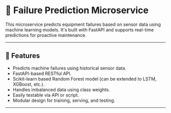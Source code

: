 # 🔧 Failure Prediction Microservice

This microservice predicts equipment failures based on sensor data using machine learning models. It's built with FastAPI and supports real-time predictions for proactive maintenance.

---

## 🚀 Features

- Predicts machine failures using historical sensor data.
- FastAPI-based RESTful API.
- Scikit-learn based Random Forest model (can be extended to LSTM, XGBoost, etc.).
- Handles imbalanced data using class weights.
- Easily testable via API or script.
- Modular design for training, serving, and testing.

---